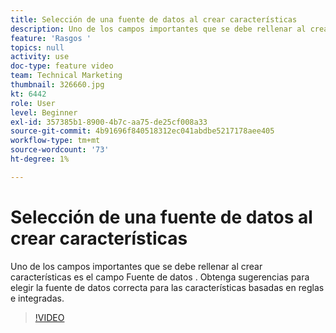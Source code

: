 ```yaml
---
title: Selección de una fuente de datos al crear características
description: Uno de los campos importantes que se debe rellenar al crear características es el campo Fuente de datos . Obtenga sugerencias para elegir la fuente de datos correcta para las características basadas en reglas e integradas.
feature: 'Rasgos '
topics: null
activity: use
doc-type: feature video
team: Technical Marketing
thumbnail: 326660.jpg
kt: 6442
role: User
level: Beginner
exl-id: 357385b1-8900-4b7c-aa75-de25cf008a33
source-git-commit: 4b91696f840518312ec041abdbe5217178aee405
workflow-type: tm+mt
source-wordcount: '73'
ht-degree: 1%

---
```


# Selección de una fuente de datos al crear características

Uno de los campos importantes que se debe rellenar al crear características es el campo Fuente de datos . Obtenga sugerencias para elegir la fuente de datos correcta para las características basadas en reglas e integradas.

>[!VIDEO](https://video.tv.adobe.com/v/326660/?quality=12&learn=on)
